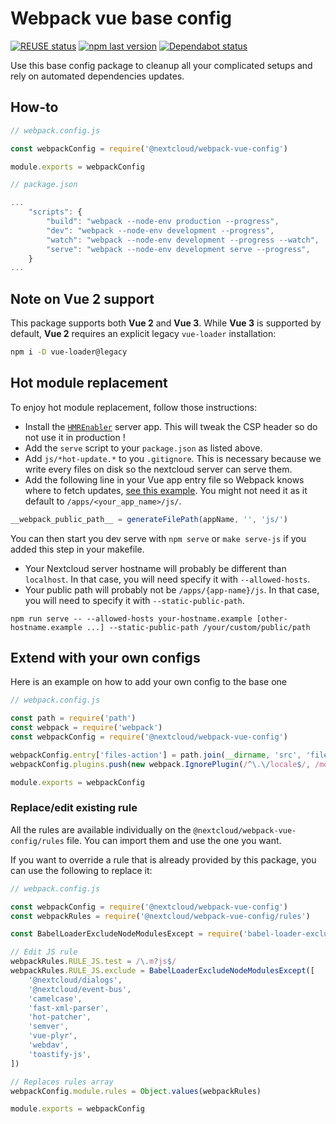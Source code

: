 <!--
  - SPDX-FileCopyrightText: 2019 Nextcloud GmbH and Nextcloud contributors
  - SPDX-License-Identifier: AGPL-3.0-or-later
-->
# Webpack vue base config

[![REUSE status](https://api.reuse.software/badge/github.com/nextcloud-libraries/webpack-vue-config)](https://api.reuse.software/info/github.com/nextcloud-libraries/webpack-vue-config)
[![npm last version](https://img.shields.io/npm/v/@nextcloud/webpack-vue-config.svg?style=flat-square)](https://www.npmjs.com/package/@nextcloud/webpack-vue-config)
[![Dependabot status](https://img.shields.io/badge/Dependabot-enabled-brightgreen.svg?longCache=true&style=flat-square&logo=dependabot)](https://dependabot.com)

Use this base config package to cleanup all your complicated setups and rely on automated dependencies updates.

## How-to
```js
// webpack.config.js

const webpackConfig = require('@nextcloud/webpack-vue-config')

module.exports = webpackConfig
```

```js
// package.json

...
	"scripts": {
		"build": "webpack --node-env production --progress",
		"dev": "webpack --node-env development --progress",
		"watch": "webpack --node-env development --progress --watch",
		"serve": "webpack --node-env development serve --progress",
	}
...
```

## Note on Vue 2 support

This package supports both **Vue 2** and **Vue 3**.
While **Vue 3** is supported by default, **Vue 2** requires an explicit legacy `vue-loader` installation:

```sh
npm i -D vue-loader@legacy
```

## Hot module replacement

To enjoy hot module replacement, follow those instructions:

- Install the [`HMREnabler`](https://github.com/nextcloud/hmr_enabler) server app. This will tweak the CSP header so do not use it in production !
- Add the `serve` script to your `package.json` as listed above.
- Add `js/*hot-update.*` to you `.gitignore`. This is necessary because we write every files on disk so the nextcloud server can serve them.
- Add the following line in your Vue app entry file so Webpack knows where to fetch updates, [see this example](https://github.com/nextcloud/app-tutorial/blob/master/src/main.js). You might not need it as it default to `/apps/<your_app_name>/js/`.

```js
__webpack_public_path__ = generateFilePath(appName, '', 'js/')
```

You can then start you dev serve with `npm serve` or `make serve-js` if you added this step in your makefile.

- Your Nextcloud server hostname will probably be different than `localhost`. In that case, you will need specify it with `--allowed-hosts`.
- Your public path will probably not be `/apps/{app-name}/js`. In that case, you will need to specify it with `--static-public-path`.

```shell
npm run serve -- --allowed-hosts your-hostname.example [other-hostname.example ...] --static-public-path /your/custom/public/path
```

## Extend with your own configs

Here is an example on how to add your own  config to the base one

```js
// webpack.config.js

const path = require('path')
const webpack = require('webpack')
const webpackConfig = require('@nextcloud/webpack-vue-config')

webpackConfig.entry['files-action'] = path.join(__dirname, 'src', 'files_action.js')
webpackConfig.plugins.push(new webpack.IgnorePlugin(/^\.\/locale$/, /moment$/))

module.exports = webpackConfig
```
### Replace/edit existing rule
All the rules are available individually on the `@nextcloud/webpack-vue-config/rules` file. You can import them and use the one you want.

If you want to override a rule that is already provided by this package, you can use the following to replace it:

```js
// webpack.config.js

const webpackConfig = require('@nextcloud/webpack-vue-config')
const webpackRules = require('@nextcloud/webpack-vue-config/rules')

const BabelLoaderExcludeNodeModulesExcept = require('babel-loader-exclude-node-modules-except')

// Edit JS rule
webpackRules.RULE_JS.test = /\.m?js$/
webpackRules.RULE_JS.exclude = BabelLoaderExcludeNodeModulesExcept([
	'@nextcloud/dialogs',
	'@nextcloud/event-bus',
	'camelcase',
	'fast-xml-parser',
	'hot-patcher',
	'semver',
	'vue-plyr',
	'webdav',
	'toastify-js',
])

// Replaces rules array
webpackConfig.module.rules = Object.values(webpackRules)

module.exports = webpackConfig
```
